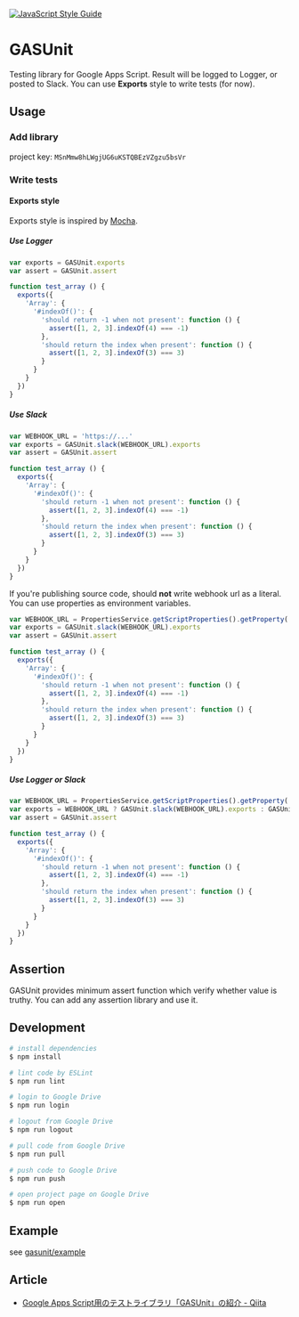 [![JavaScript Style Guide](https://img.shields.io/badge/code_style-standard-brightgreen.svg)](https://standardjs.com)

# GASUnit
Testing library for Google Apps Script.
Result will be logged to Logger, or posted to Slack.
You can use **Exports** style to write tests (for now).

## Usage
### Add library
project key: `MSnMmw8hLWgjUG6uKSTQBEzVZgzu5bsVr`

### Write tests
#### Exports style
Exports style is inspired by [Mocha](https://mochajs.org/#exports).

##### Use Logger
```js
var exports = GASUnit.exports
var assert = GASUnit.assert

function test_array () {
  exports({
    'Array': {
      '#indexOf()': {
        'should return -1 when not present': function () {
          assert([1, 2, 3].indexOf(4) === -1)
        },
        'should return the index when present': function () {
          assert([1, 2, 3].indexOf(3) === 3)
        }
      }
    }
  })
}
```

##### Use Slack
```js
var WEBHOOK_URL = 'https://...'
var exports = GASUnit.slack(WEBHOOK_URL).exports
var assert = GASUnit.assert

function test_array () {
  exports({
    'Array': {
      '#indexOf()': {
        'should return -1 when not present': function () {
          assert([1, 2, 3].indexOf(4) === -1)
        },
        'should return the index when present': function () {
          assert([1, 2, 3].indexOf(3) === 3)
        }
      }
    }
  })
}
```

If you're publishing source code, should **not** write webhook url as a literal.
You can use properties as environment variables.

```js
var WEBHOOK_URL = PropertiesService.getScriptProperties().getProperty('WEBHOOK_URL')
var exports = GASUnit.slack(WEBHOOK_URL).exports
var assert = GASUnit.assert

function test_array () {
  exports({
    'Array': {
      '#indexOf()': {
        'should return -1 when not present': function () {
          assert([1, 2, 3].indexOf(4) === -1)
        },
        'should return the index when present': function () {
          assert([1, 2, 3].indexOf(3) === 3)
        }
      }
    }
  })
}
```

##### Use Logger or Slack
```js
var WEBHOOK_URL = PropertiesService.getScriptProperties().getProperty('WEBHOOK_URL')
var exports = WEBHOOK_URL ? GASUnit.slack(WEBHOOK_URL).exports : GASUnit.exports
var assert = GASUnit.assert

function test_array () {
  exports({
    'Array': {
      '#indexOf()': {
        'should return -1 when not present': function () {
          assert([1, 2, 3].indexOf(4) === -1)
        },
        'should return the index when present': function () {
          assert([1, 2, 3].indexOf(3) === 3)
        }
      }
    }
  })
}
```

## Assertion
GASUnit provides minimum assert function which verify whether value is truthy.
You can add any assertion library and use it.

## Development

```sh
# install dependencies
$ npm install

# lint code by ESLint
$ npm run lint

# login to Google Drive
$ npm run login

# logout from Google Drive
$ npm run logout

# pull code from Google Drive
$ npm run pull

# push code to Google Drive
$ npm run push

# open project page on Google Drive
$ npm run open
```

## Example
see [gasunit/example](https://github.com/gasunit/example)

## Article
* [Google Apps Script用のテストライブラリ「GASUnit」の紹介 - Qiita](https://qiita.com/munieru_jp/items/101ee00c6906847df750)
